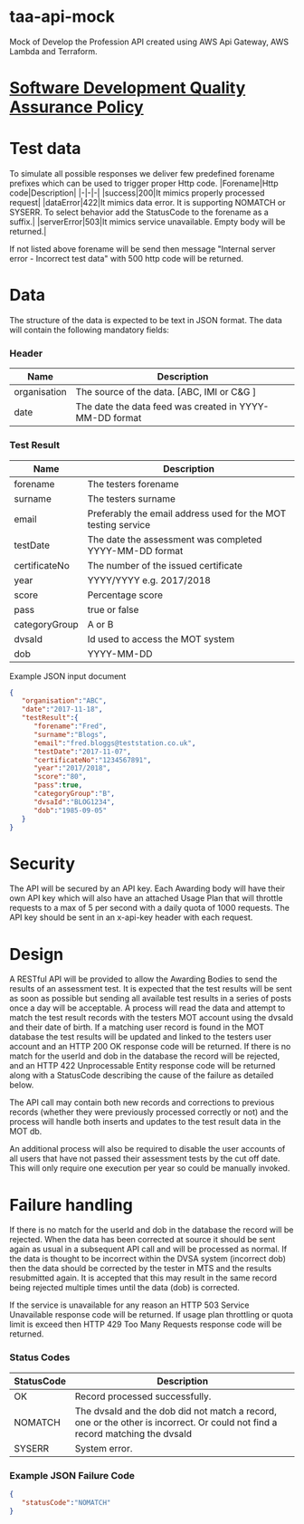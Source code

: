 
# taa-api-mock
Mock of Develop the Profession API created using AWS Api Gateway, AWS Lambda and Terraform.

# [Software Development Quality Assurance Policy](docs/NodejsDevQuality.md)

# Test data
To simulate all possible responses we deliver few predefined forename prefixes which can be used to trigger proper Http code.
|Forename|Http code|Description|
|-|-|-|
|success|200|It mimics properly processed request|
|dataError|422|It mimics data error. It is supporting NOMATCH or SYSERR. To select behavior add the StatusCode to the forename as a suffix.|
|serverError|503|It mimics service unavailable. Empty body will be returned.|

If not listed above forename will be send then message "Internal server error - Incorrect test data" with 500 http code will be returned. 

# Data
The structure of the data is expected to be text in JSON format. The data will contain the following mandatory fields:
### Header
|Name|Description|
|-|-|
|organisation|The source of the data. [ABC, IMI or C&G ]|
|date|The date the data feed was created in YYYY-MM-DD format|
### Test Result
|Name|Description|
|-|-|
|forename|The testers forename|
|surname|The testers surname|
|email|Preferably the email address used for the MOT testing service|
|testDate|The date the assessment was completed YYYY-MM-DD format|
|certificateNo|The number of the issued certificate|
|year|YYYY/YYYY e.g. 2017/2018|
|score|Percentage score|
|pass|true or false|
|categoryGroup|A or B|
|dvsaId|Id used to access the MOT system|
|dob|YYYY-MM-DD|


Example JSON input document
```json
{
   "organisation":"ABC",
   "date":"2017-11-18",
   "testResult":{
      "forename":"Fred",
      "surname":"Blogs",
      "email":"fred.bloggs@teststation.co.uk",
      "testDate":"2017-11-07",
      "certificateNo":"1234567891",
      "year":"2017/2018",
      "score":"80",
      "pass":true,
      "categoryGroup":"B",
      "dvsaId":"BLOG1234",
      "dob":"1985-09-05"
   }
}
```

# Security
The API will be secured by an API key. Each Awarding body will have their own API key which will also have an attached Usage Plan that will throttle requests to a max of 5 per second with a daily quota of 1000 requests. The API key should be sent in an x-api-key header with each request.

# Design
A RESTful API will be provided to allow the Awarding Bodies to send the results of an assessment test. It is expected that the test results will be sent as soon as possible but sending all available test results in a series of posts once a day will be acceptable. A process will read the data and attempt to match the test result records with the testers MOT account using the dvsaId and their date of birth. If a matching user record is found in the MOT database the test results will be updated and linked to the testers user account and an HTTP 200 OK response code will be returned. If there is no match for the userId and dob in the database the record will be rejected, and an HTTP 422 Unprocessable Entity response code will be returned along with a StatusCode describing the cause of the failure as detailed below.

The API call may contain both new records and corrections to previous records (whether they were previously processed correctly or not) and the process will handle both inserts and updates to the test result data in the MOT db.

An additional process will also be required to disable the user accounts of all users that have not passed their assessment tests by the cut off date. This will only require one execution per year so could be manually invoked.

# Failure handling
If there is no match for the userId and dob in the database the record will be rejected. When the data has been corrected at source it should be sent again as usual in a subsequent API call and will be processed as normal. If the data is thought to be incorrect within the DVSA system (incorrect dob) then the data should be corrected by the tester in MTS and the results resubmitted again. It is accepted that this may result in the same record being rejected multiple times until the data (dob) is corrected.

If the service is unavailable for any reason an HTTP 503 Service Unavailable response code will be returned.
If usage plan throttling or quota limit is exceed then HTTP 429 Too Many Requests response code will be returned.

### Status Codes
|StatusCode|Description|
|-|-|
|OK|Record processed successfully.|
|NOMATCH|The dvsaId and the dob did not match a record, one or the other is incorrect. Or could not find a record matching the dvsaId|
|SYSERR|System error.|

### Example JSON Failure Code

```json
{
   "statusCode":"NOMATCH"
}
```
